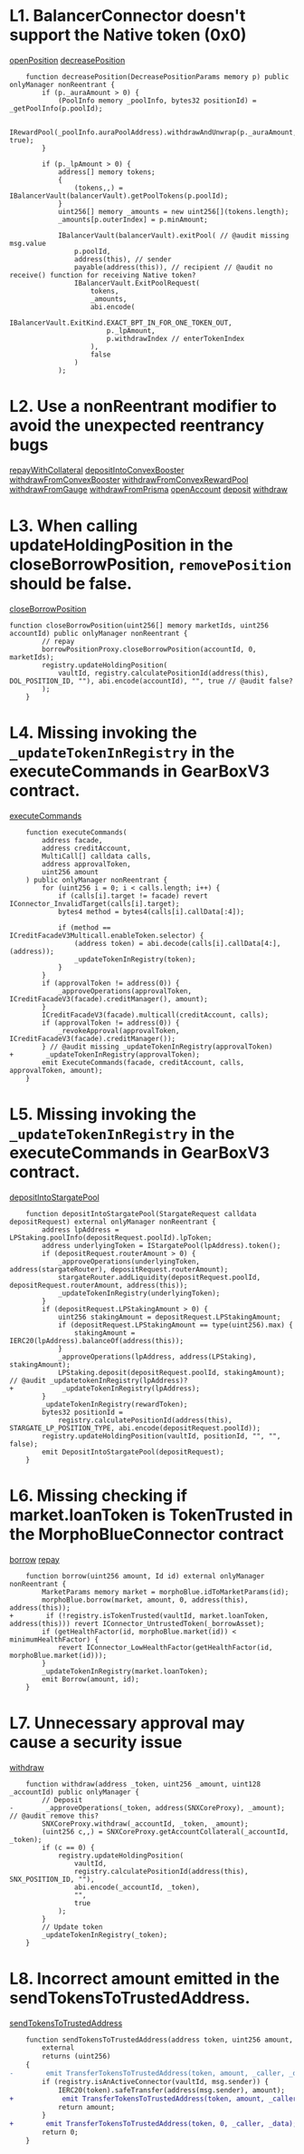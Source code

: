 
# L1. BalancerConnector doesn't support the Native token (0x0) 
[openPosition](https://github.com/code-423n4/2024-04-noya/blob/main/contracts/connectors/BalancerConnector.sol#L81)
[decreasePosition](https://github.com/code-423n4/2024-04-noya/blob/main/contracts/connectors/BalancerConnector.sol#L133)
```solidity
    function decreasePosition(DecreasePositionParams memory p) public onlyManager nonReentrant {
        if (p._auraAmount > 0) {
            (PoolInfo memory _poolInfo, bytes32 positionId) = _getPoolInfo(p.poolId);

            IRewardPool(_poolInfo.auraPoolAddress).withdrawAndUnwrap(p._auraAmount, true);
        }

        if (p._lpAmount > 0) {
            address[] memory tokens;
            {
                (tokens,,) = IBalancerVault(balancerVault).getPoolTokens(p.poolId);
            }
            uint256[] memory _amounts = new uint256[](tokens.length);
            _amounts[p.outerIndex] = p.minAmount;

            IBalancerVault(balancerVault).exitPool( // @audit missing msg.value
                p.poolId,
                address(this), // sender
                payable(address(this)), // recipient // @audit no receive() function for receiving Native token?
                IBalancerVault.ExitPoolRequest(
                    tokens,
                    _amounts,
                    abi.encode(
                        IBalancerVault.ExitKind.EXACT_BPT_IN_FOR_ONE_TOKEN_OUT,
                        p._lpAmount,
                        p.withdrawIndex // enterTokenIndex
                    ),
                    false
                )
            );
```

# L2. Use a nonReentrant modifier to avoid the unexpected reentrancy bugs
[repayWithCollateral](https://github.com/code-423n4/2024-04-noya/blob/main/contracts/connectors/AaveConnector.sol#L88)
[depositIntoConvexBooster](https://github.com/code-423n4/2024-04-noya/blob/main/contracts/connectors/CurveConnector.sol#L103)
[withdrawFromConvexBooster](https://github.com/code-423n4/2024-04-noya/blob/main/contracts/connectors/CurveConnector.sol#L182)
[withdrawFromConvexRewardPool](https://github.com/code-423n4/2024-04-noya/blob/main/contracts/connectors/CurveConnector.sol#L192)
[withdrawFromGauge](https://github.com/code-423n4/2024-04-noya/blob/main/contracts/connectors/CurveConnector.sol#L202)
[withdrawFromPrisma](https://github.com/code-423n4/2024-04-noya/blob/main/contracts/connectors/CurveConnector.sol#L212)
[openAccount](https://github.com/code-423n4/2024-04-noya/blob/main/contracts/connectors/GearBoxV3.sol#L24)
[deposit](https://github.com/code-423n4/2024-04-noya/blob/main/contracts/connectors/SNXConnector.sol#L30)
[withdraw](https://github.com/code-423n4/2024-04-noya/blob/main/contracts/connectors/SNXConnector.sol#L46)



# L3. When calling updateHoldingPosition in the closeBorrowPosition, `removePosition` should be false.
[closeBorrowPosition](https://github.com/code-423n4/2024-04-noya/blob/main/contracts/connectors/Dolomite.sol#L102)
```solidity
function closeBorrowPosition(uint256[] memory marketIds, uint256 accountId) public onlyManager nonReentrant {
        // repay
        borrowPositionProxy.closeBorrowPosition(accountId, 0, marketIds);
        registry.updateHoldingPosition(
            vaultId, registry.calculatePositionId(address(this), DOL_POSITION_ID, ""), abi.encode(accountId), "", true // @audit false?
        );
    }
```

# L4. Missing invoking the `_updateTokenInRegistry` in the executeCommands in GearBoxV3 contract.
[executeCommands](https://github.com/code-423n4/2024-04-noya/blob/main/contracts/connectors/GearBoxV3.sol#L62~L86)

```solidity
    function executeCommands(
        address facade,
        address creditAccount,
        MultiCall[] calldata calls,
        address approvalToken,
        uint256 amount
    ) public onlyManager nonReentrant {
        for (uint256 i = 0; i < calls.length; i++) {
            if (calls[i].target != facade) revert IConnector_InvalidTarget(calls[i].target);
            bytes4 method = bytes4(calls[i].callData[:4]);

            if (method == ICreditFacadeV3Multicall.enableToken.selector) {
                (address token) = abi.decode(calls[i].callData[4:], (address));
                _updateTokenInRegistry(token);
            }
        }
        if (approvalToken != address(0)) {
            _approveOperations(approvalToken, ICreditFacadeV3(facade).creditManager(), amount);
        }
        ICreditFacadeV3(facade).multicall(creditAccount, calls);
        if (approvalToken != address(0)) {
            _revokeApproval(approvalToken, ICreditFacadeV3(facade).creditManager());
        } // @audit missing _updateTokenInRegistry(approvalToken)
+        _updateTokenInRegistry(approvalToken);
        emit ExecuteCommands(facade, creditAccount, calls, approvalToken, amount);
    }
```

# L5. Missing invoking the `_updateTokenInRegistry` in the executeCommands in GearBoxV3 contract.
[depositIntoStargatePool](https://github.com/code-423n4/2024-04-noya/blob/main/contracts/connectors/StargateConnector.sol#L63)
```solidity
    function depositIntoStargatePool(StargateRequest calldata depositRequest) external onlyManager nonReentrant {
        address lpAddress = LPStaking.poolInfo(depositRequest.poolId).lpToken;
        address underlyingToken = IStargatePool(lpAddress).token();
        if (depositRequest.routerAmount > 0) {
            _approveOperations(underlyingToken, address(stargateRouter), depositRequest.routerAmount);
            stargateRouter.addLiquidity(depositRequest.poolId, depositRequest.routerAmount, address(this));
            _updateTokenInRegistry(underlyingToken);
        }
        if (depositRequest.LPStakingAmount > 0) {
            uint256 stakingAmount = depositRequest.LPStakingAmount;
            if (depositRequest.LPStakingAmount == type(uint256).max) {
                stakingAmount = IERC20(lpAddress).balanceOf(address(this));
            }
            _approveOperations(lpAddress, address(LPStaking), stakingAmount);
            LPStaking.deposit(depositRequest.poolId, stakingAmount); // @audit _updatetokenInRegistry(lpAddress)?
+            _updateTokenInRegistry(lpAddress);
        }
        _updateTokenInRegistry(rewardToken);
        bytes32 positionId =
            registry.calculatePositionId(address(this), STARGATE_LP_POSITION_TYPE, abi.encode(depositRequest.poolId));
        registry.updateHoldingPosition(vaultId, positionId, "", "", false);
        emit DepositIntoStargatePool(depositRequest);
    }
```

# L6. Missing checking if market.loanToken is TokenTrusted in the MorphoBlueConnector contract
[borrow](https://github.com/code-423n4/2024-04-noya/blob/main/contracts/connectors/MorphoBlueConnector.sol#L82)
[repay](https://github.com/code-423n4/2024-04-noya/blob/main/contracts/connectors/MorphoBlueConnector.sol#L97)
```solidity
    function borrow(uint256 amount, Id id) external onlyManager nonReentrant {
        MarketParams memory market = morphoBlue.idToMarketParams(id);
        morphoBlue.borrow(market, amount, 0, address(this), address(this));
+        if (!registry.isTokenTrusted(vaultId, market.loanToken, address(this))) revert IConnector_UntrustedToken(_borrowAsset);
        if (getHealthFactor(id, morphoBlue.market(id)) < minimumHealthFactor) {
            revert IConnector_LowHealthFactor(getHealthFactor(id, morphoBlue.market(id)));
        }
        _updateTokenInRegistry(market.loanToken);
        emit Borrow(amount, id);
    }
```

# L7. Unnecessary approval may cause a security issue
[withdraw](https://github.com/code-423n4/2024-04-noya/blob/main/contracts/connectors/SNXConnector.sol#L48)
```solidity
    function withdraw(address _token, uint256 _amount, uint128 _accountId) public onlyManager {
        // Deposit
-        _approveOperations(_token, address(SNXCoreProxy), _amount); // @audit remove this?
        SNXCoreProxy.withdraw(_accountId, _token, _amount);
        (uint256 c,,) = SNXCoreProxy.getAccountCollateral(_accountId, _token);
        if (c == 0) {
            registry.updateHoldingPosition(
                vaultId,
                registry.calculatePositionId(address(this), SNX_POSITION_ID, ""),
                abi.encode(_accountId, _token),
                "",
                true
            );
        }
        // Update token
        _updateTokenInRegistry(_token);
    }
```


# L8. Incorrect amount emitted in the sendTokensToTrustedAddress.
[sendTokensToTrustedAddress](https://github.com/code-423n4/2024-04-noya/blob/main/contracts/accountingManager/AccountingManager.sol#L154)
```diff
    function sendTokensToTrustedAddress(address token, uint256 amount, address _caller, bytes calldata _data)
        external
        returns (uint256)
    {
-        emit TransferTokensToTrustedAddress(token, amount, _caller, _data);
        if (registry.isAnActiveConnector(vaultId, msg.sender)) {
            IERC20(token).safeTransfer(address(msg.sender), amount);
+            emit TransferTokensToTrustedAddress(token, amount, _caller, _data);
            return amount;
        }
+        emit TransferTokensToTrustedAddress(token, 0, _caller, _data);
        return 0;
    }
```
